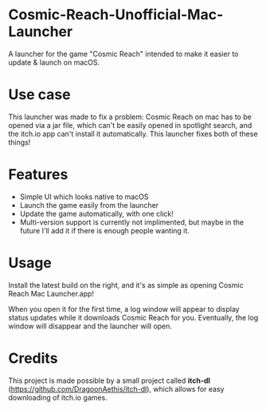 # Cosmic-Reach-Unofficial-Mac-Launcher
A launcher for the game "Cosmic Reach" intended to make it easier to update &amp; launch on macOS.

# Use case
This launcher was made to fix a problem: Cosmic Reach on mac has to be opened via a jar file, which can't be easily opened in spotlight search, and the itch.io app can't install it automatically. This launcher fixes both of these things!

# Features
- Simple UI which looks native to macOS
- Launch the game easily from the launcher
- Update the game automatically, with one click!
- Multi-version support is currently not implimented, but maybe in the future I'll add it if there is enough people wanting it.

# Usage
Install the latest build on the right, and it's as simple as opening Cosmic Reach Mac Launcher.app!

When you open it for the first time, a log window will appear to display status updates while it downloads Cosmic Reach for you. Eventually, the log window will disappear and the launcher will open.

# Credits
This project is made possible by a small project called **itch-dl** (https://github.com/DragoonAethis/itch-dl), which allows for easy downloading of itch.io games.
